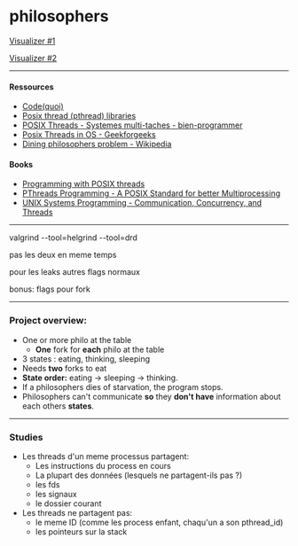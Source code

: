 # philosophers


[Visualizer #1](https://nafuka11.github.io/philosophers-visualizer/)

[Visualizer #2](https://rom98759.github.io/Philosophers-visualizer/)

---

#### Ressources
- [Code(quoi)](https://www.codequoi.com/threads-mutex-et-programmation-concurrente-en-c/)
- [Posix thread (pthread) libraries](https://www.cs.cmu.edu/afs/cs/academic/class/15492-f07/www/pthreads.html#BASICS)
- [POSIX Threads - Systemes multi-taches - bien-programmer](https://www.bien-programmer.fr/pthreads.htm)
- [Posix Threads in OS - Geekforgeeks](https://www.geeksforgeeks.org/posix-threads-in-os/)
- [Dining philosophers problem - Wikipedia](https://en.wikipedia.org/wiki/Dining_philosophers_problem)

#### Books
- [Programming with POSIX threads](https://www.google.fr/books/edition/Programming_with_POSIX_Threads/_xvnuFzo7q0C?hl=fr&gbpv=0)
- [PThreads Programming - A POSIX Standard for better Multiprocessing](https://www.google.fr/books/edition/PThreads_Programming/rgrRr1i1MJgC?hl=fr&gbpv=0)
- [UNIX Systems Programming - Communication, Concurrency, and Threads](https://www.google.fr/books/edition/UNIX_Systems_Programming/tdsZHyH9bQEC?hl=fr&gbpv=0)

---


valgrind --tool=helgrind --tool=drd

pas les deux en meme temps

pour les leaks autres flags normaux

bonus: flags pour fork

****
### Project overview:

- One or more philo at the table
  - **One** fork for **each** philo at the table
- 3 states : eating, thinking, sleeping
- Needs **two** forks to eat
- **State order:** eating -> sleeping -> thinking.
- If a philosophers dies of starvation, the program stops.
- Philosophers can't communicate **so** they **don't have** information about each others **states**.






---


### Studies

- Les threads d'un meme processus partagent:
  - Les instructions du process en cours
  - La plupart des données (lesquels ne partagent-ils pas ?)
  - les fds
  - les signaux
  - le dossier courant
- Les threads ne partagent pas:
  - le meme ID (comme les process enfant, chaqu'un a son pthread_id)
  - les pointeurs sur la stack
